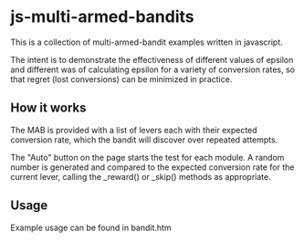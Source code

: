 js-multi-armed-bandits
======================
This is a collection of multi-armed-bandit examples written in javascript.  

The intent is to demonstrate the effectiveness of different values of epsilon and different
was of calculating epsilon for a variety of conversion rates, so that regret (lost conversions)
can be minimized in practice.


How it works
------------
The MAB is provided with a list of levers each with their expected conversion rate, which the 
bandit will discover over repeated attempts.

The "Auto" button on the page starts the test for each module.  A random number is generated 
and compared to the expected conversion rate for the current lever, calling the _reward() or 
_skip() methods as appropriate.


Usage
-----
Example usage can be found in bandit.htm

